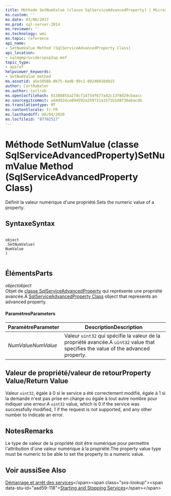 ```yaml
---
title: Méthode SetNumValue (classe SqlServiceAdvancedProperty) | Microsoft Docs
ms.custom: ''
ms.date: 03/06/2017
ms.prod: sql-server-2014
ms.reviewer: ''
ms.technology: wmi
ms.topic: reference
api_name:
- SetNumValue Method (SqlServiceAdvancedProperty Class)
api_location:
- sqlmgmproviderxpsp2up.mof
topic_type:
- apiref
helpviewer_keywords:
- SetNumValue method
ms.assetid: a5e1056b-0b75-4ad6-99c1-89246010d815
author: CarlRabeler
ms.author: carlrab
ms.openlocfilehash: 01388855a27dcf14754f677a42c13f8d29cbaacc
ms.sourcegitcommit: ad4d92dce894592a259721a1571b1d8736abacdb
ms.translationtype: MT
ms.contentlocale: fr-FR
ms.lasthandoff: 08/04/2020
ms.locfileid: "87702527"
---
```

# <a name="setnumvalue-method-sqlserviceadvancedproperty-class"></a><span data-ttu-id="aad59-102">Méthode SetNumValue (classe SqlServiceAdvancedProperty)</span><span class="sxs-lookup"><span data-stu-id="aad59-102">SetNumValue Method (SqlServiceAdvancedProperty Class)</span></span>
  <span data-ttu-id="aad59-103">Définit la valeur numérique d'une propriété.</span><span class="sxs-lookup"><span data-stu-id="aad59-103">Sets the numeric value of a property.</span></span>  
  
## <a name="syntax"></a><span data-ttu-id="aad59-104">Syntaxe</span><span class="sxs-lookup"><span data-stu-id="aad59-104">Syntax</span></span>  
  
```  
  
object  
.SetNumValue(  
NumValue  
)  
  
```  
  
## <a name="parts"></a><span data-ttu-id="aad59-105">Éléments</span><span class="sxs-lookup"><span data-stu-id="aad59-105">Parts</span></span>  
 <span data-ttu-id="aad59-106">*object*</span><span class="sxs-lookup"><span data-stu-id="aad59-106">*object*</span></span>  
 <span data-ttu-id="aad59-107">Objet de [classe SqlServiceAdvancedProperty](sqlserviceadvancedproperty-class.md) qui représente une propriété avancée.</span><span class="sxs-lookup"><span data-stu-id="aad59-107">A [SqlServiceAdvancedProperty Class](sqlserviceadvancedproperty-class.md) object that represents an advanced property.</span></span>  
  
#### <a name="parameters"></a><span data-ttu-id="aad59-108">Paramètres</span><span class="sxs-lookup"><span data-stu-id="aad59-108">Parameters</span></span>  
  
|<span data-ttu-id="aad59-109">Paramètre</span><span class="sxs-lookup"><span data-stu-id="aad59-109">Parameter</span></span>|<span data-ttu-id="aad59-110">Description</span><span class="sxs-lookup"><span data-stu-id="aad59-110">Description</span></span>|  
|---------------|-----------------|  
|<span data-ttu-id="aad59-111">*NumValue*</span><span class="sxs-lookup"><span data-stu-id="aad59-111">*NumValue*</span></span>|<span data-ttu-id="aad59-112">Valeur `uint32` qui spécifie la valeur de la propriété avancée.</span><span class="sxs-lookup"><span data-stu-id="aad59-112">A `uint32` value that specifies the value of the advanced property.</span></span>|  
  
## <a name="property-valuereturn-value"></a><span data-ttu-id="aad59-113">Valeur de propriété/valeur de retour</span><span class="sxs-lookup"><span data-stu-id="aad59-113">Property Value/Return Value</span></span>  
 <span data-ttu-id="aad59-114">Valeur `uint32`, égale à 0 si le service a été correctement modifié, égale à 1 si la demande n'est pas prise en charge ou égale à tout autre nombre pour indiquer une erreur.</span><span class="sxs-lookup"><span data-stu-id="aad59-114">A `uint32` value, which is 0 if the service was successfully modified, 1 if the request is not supported, and any other number to indicate an error.</span></span>  
  
## <a name="remarks"></a><span data-ttu-id="aad59-115">Notes</span><span class="sxs-lookup"><span data-stu-id="aad59-115">Remarks</span></span>  
 <span data-ttu-id="aad59-116">Le type de valeur de la propriété doit être numérique pour permettre l'attribution d'une valeur numérique à la propriété.</span><span class="sxs-lookup"><span data-stu-id="aad59-116">The property value type must be numeric to be able to set the property to a numeric value.</span></span>  
  
## <a name="see-also"></a><span data-ttu-id="aad59-117">Voir aussi</span><span class="sxs-lookup"><span data-stu-id="aad59-117">See Also</span></span>  
 <span data-ttu-id="aad59-118">[Démarrage et arrêt des services](https://technet.microsoft.com/library/ms174886\(v=sql.105\).aspx)</span><span class="sxs-lookup"><span data-stu-id="aad59-118">[Starting and Stopping Services](https://technet.microsoft.com/library/ms174886\(v=sql.105\).aspx)</span></span>  
  
  
